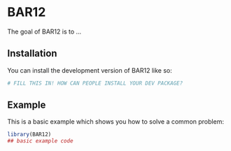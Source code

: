 
# BAR12

<!-- badges: start -->
<!-- badges: end -->

The goal of BAR12 is to ...

## Installation

You can install the development version of BAR12 like so:

``` r
# FILL THIS IN! HOW CAN PEOPLE INSTALL YOUR DEV PACKAGE?
```

## Example

This is a basic example which shows you how to solve a common problem:

``` r
library(BAR12)
## basic example code
```

